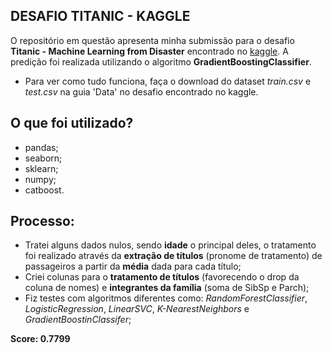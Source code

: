 ## DESAFIO TITANIC - KAGGLE

O repositório em questão apresenta minha submissão para o desafio **Titanic - Machine Learning from Disaster** encontrado no <a href="https://www.kaggle.com/competitions/titanic">kaggle</a>. A predição foi realizada utilizando o algoritmo **GradientBoostingClassifier**.

- Para ver como tudo funciona, faça o download do dataset _train.csv_ e _test.csv_ na guia 'Data' no desafio encontrado no kaggle.

## O que foi utilizado?

- pandas;
- seaborn;
- sklearn;
- numpy;
- catboost.

## Processo:

- Tratei alguns dados nulos, sendo **idade** o principal deles, o tratamento foi realizado através da **extração de títulos** (pronome de tratamento) de passageiros a partir da **média** dada para cada título;
- Criei colunas para o **tratamento de títulos** (favorecendo o drop da coluna de nomes) e **integrantes da família** (soma de SibSp e Parch);
- Fiz testes com algoritmos diferentes como: _RandomForestClassifier_, _LogisticRegression_, _LinearSVC_, _K-NearestNeighbors_ e _GradientBoostinClassifer_;

**Score: 0.7799**
